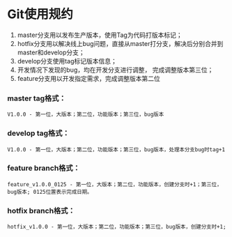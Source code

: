 # Git使用规约

1. master分支用以发布生产版本，使用Tag为代码打版本标记；
2. hotfix分支用以解决线上bug问题，直接从master打分支，解决后分别合并到master和develop分支；
3. develop分支使用tag标记版本信息；
4. 开发情况下发现的bug，均在开发分支进行调整， 完成调整版本第三位；
5. feature分支用以开发指定需求，完成调整版本第二位



### master tag格式：

```
V1.0.0 - 第一位，大版本；第二位，功能版本；第三位，bug版本
```

### develop tag格式：

```
V1.0.0 - 第一位，大版本；第二位，功能版本；第三位，bug版本，处理本分支bug时tag+1
```

### feature branch格式：

```
feature_v1.0.0_0125 - 第一位，大版本；第二位，功能版本，创建分支时+1；第三位，bug版本; 0125位置表示完成日期。
```

### hotfix branch格式：

```
hotfix_v1.0.0 - 第一位，大版本；第二位，功能版本；第三位，bug版本，创建分支时+1; 
```



